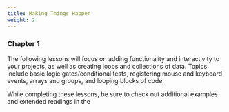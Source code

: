 ```yaml
---
title: Making Things Happen
weight: 2
---
```

### Chapter 1

The following lessons will focus on adding functionality and interactivity to your projects, as well as creating loops and collections of data. Topics include basic logic gates/conditional tests, registering mouse and keyboard events, arrays and groups, and looping blocks of code.

While completing these lessons, be sure to check out additional examples and extended readings in the
